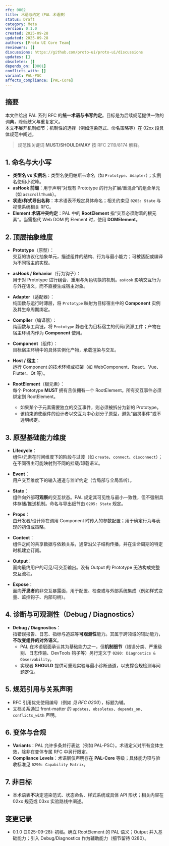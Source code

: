 ```yaml
---
rfc: 0002
title: 术语与约定（PAL 术语表）
status: Draft
category: Meta
version: 0.1.0
created: 2025-09-28
updated: 2025-09-28
authors: [Proto UI Core Team]
reviewers: []
discussions: https://github.com/proto-ui/proto-ui/discussions
updates: []
obsoletes: []
depends_on: [0001]
conflicts_with: []
variant: PAL-PSC
affects_compliance: [PAL-Core]
---
```


## 摘要

本文件给出 PAL 系列 RFC 的**统一术语与书写约定**。目标是为后续规范提供一致的词典，降低歧义与重复定义。  
本文**不**展开机制细节；机制性的选择（例如渲染范式、命名策略等）在 02xx 段具体规范中阐述。  

> 规范性关键词 **MUST/SHOULD/MAY** 按 RFC 2119/8174 解释。

## 1. 命名与大小写

- **类型名 vs 实例名**：类型名使用帕斯卡命名（如 `Prototype`、`Adapter`）；实例名使用小驼峰。  
- **asHook 前缀**：用于声明“对现有 Prototype 的行为扩展/重混合”的组合单元（如 `asScrollThumb`）。  
- **状态/样式导出名称**：本术语表不规定具体命名；相关约束见 `0205: State` 与视觉系统相关 RFC。  
- **Element 术语冲突约定**：PAL 中的 **RootElement** 指“交互必须附着的根元素”。当需指代 Web DOM 的 Element 时，使用 **DOMElement**。

## 2. 顶层抽象维度

- **Prototype**（原型）：  
  交互的协议化抽象单元，描述组件的结构、行为与最小能力；可被适配或编译为不同宿主的实现。  

- **asHook / Behavior**（行为钩子）：  
  用于对 Prototype 进行组合、重用与角色切换的机制。`asHook` 影响交互行为与外在语义，而不直接生成宿主对象。  

- **Adapter**（适配器）：  
  纯函数与运行时薄层，将 `Prototype` 映射为目标宿主中的 **Component** 实例及其生命周期绑定。  

- **Compiler**（编译器）：  
  纯函数与工具链，将 `Prototype` 静态化为目标宿主的代码/资源工件；产物在宿主环境内作为 **Component** 使用。  

- **Component**（组件）：  
  目标宿主环境中的具体实例化产物，承载渲染与交互。  

- **Host / 宿主**：  
  运行 Component 的技术环境或框架（如 WebComponent、React、Vue、Flutter、Qt 等）。  

- **RootElement**（根元素）：  
  每个 Prototype **MUST** 拥有且仅拥有一个 RootElement。所有交互事件必须绑定到 RootElement。  
  - 如果某个子元素需要独立的交互事件，则必须被拆分为新的 Prototype。  
  - 该约束迫使组件的设计者以交互为中心划分子原型，避免“幽灵事件”或不透明绑定。  

## 3. 原型基础能力维度

- **Lifecycle**：  
  组件/元素在时间维度下的阶段与过渡（如 `create`、`connect`、`disconnect`）；在不同宿主可能映射到不同的挂载/卸载语义。  

- **Event**：  
  用户交互维度下的输入通道与监听约定（含局部与全局监听）。  

- **State**：  
  组件向外部**可观察**的交互状态。PAL 规定其可见性与最小一致性，但不强制具体存储/推送机制。命名与导出细节由 `0205: State` 规定。  

- **Props**：  
  由开发者/设计师在调用 Component 时传入的参数配置；用于确定行为与表现的初值或策略。  

- **Context**：  
  组件之间的共享数据与依赖关系，通常沿父子结构传播，并在生命周期的特定时机建立订阅。  

- **Output**：  
  面向最终用户的可见/可交互输出。没有 Output 的 Prototype 无法构成完整交互流程。  

- **Expose**：  
  面向**开发者**的非交互暴露面，用于配置、检查或与外部系统集成（例如样式变量、监控钩子、内部句柄）。  

## 4. 诊断与可观测性（Debug / Diagnostics）

- **Debug / Diagnostics**：  
  指错误报告、日志、指标与追踪等**可观测性**能力。其属于跨领域的辅助能力，**不改变组件的对外语义**。  
  - PAL 在术语层面承认其为基础能力之一，但**机制细节**（错误分类、严重级别、日志传输、DevTools 钩子等）另行定义于 `0280: Diagnostics & Observability`。  
  - 实现者 **SHOULD** 提供可重现实验与最小诊断通道，以支撑合规检测与问题定位。  

## 5. 规范引用与关系声明

- RFC 引用优先使用编号（例如 *见 RFC 0200*），标题为辅。  
- 文档关系通过 front-matter 的 `updates`、`obsoletes`、`depends_on`、`conflicts_with` 声明。  

## 6. 变体与合规

- **Variants**：PAL 允许多条并行表达（例如 PAL-PSC）。术语定义对所有变体生效，除非在变体专属 RFC 中另行限定。  
- **Compliance Levels**：术语层仅声明存在 **PAL-Core** 等级；具体能力项与验收标准见 `0290: Capability Matrix`。  

## 7. 非目标

- 本术语表**不**决定渲染范式、状态命名、样式系统或具体 API 形状；相关内容在 02xx 规范或 03xx 实验路线中阐述。  

## 变更记录

- 0.1.0 (2025-09-28): 初稿。确立 RootElement 的 PAL 语义；Output 并入基础能力；引入 Debug/Diagnostics 作为辅助能力（细节留待 0280）。
